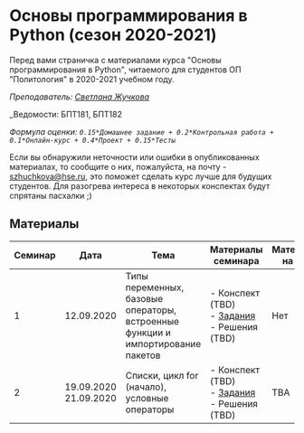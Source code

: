 # Основы программирования в Python (сезон 2020-2021)

Перед вами страничка с материалами курса "Основы программирования в Python", читаемого для студентов ОП "Политология" в 2020-2021 учебном году.

_Преподаватель: [Светлана Жучкова](https://www.hse.ru/staff/lanalob)_

_Ведомости: БПТ181, БПТ182

_Формула оценки: `0.15*Домашнее задание + 0.2*Контрольная работа + 0.1*Онлайн-курс + 0.4*Проект + 0.15*Тесты`_

Если вы обнаружили неточности или ошибки в опубликованных материалах, то сообщите о них, пожалуйста, на почту - szhuchkova@hse.ru, это поможет сделать курс лучше для будущих студентов. Для разогрева интереса в некоторых конспектах будут спрятаны пасхалки ;)

## Материалы

| Семинар | Дата | Тема | Материалы семинара | Материалы на дом | 
|---------|------|------|----------|----------------|
| 1 | 12.09.2020 | Типы переменных, базовые операторы, встроенные функции и импортирование пакетов | - Конспект (TBD) <br> - [Задания](https://github.com/LanaLob/Plt_Python_2020/blob/master/Seminar%20tasks/seminar1.ipynb) <br> - Решения (TBD)| Нет|
| 2 | 19.09.2020 <br> 21.09.2020 | Списки, цикл for (начало), условные операторы | - Конспект (TBD) <br> - [Задания](https://github.com/LanaLob/Plt_Python_2020/blob/master/Seminar%20tasks/seminar2.ipynb) <br> - Решения (TBD)| TBA |
